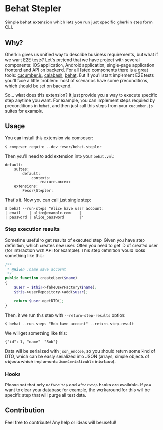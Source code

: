 Behat Stepler
=======================

Simple behat extension which lets you run just specific gherkin step form CLI.

## Why?

Gherkin gives us unified way to describe business requirements, but what if we want E2E tests? Let's pretend that we have project with several components: iOS application, Android application, single-page application frontend and API on backend. For all listed components there is a great tools: [cucumber.js](https://github.com/cucumber/cucumber-js), [calabash](http://calaba.sh/), [behat](http://behat.org). But if you'll start implement E2E tests you'll face a little problem: most of scenarios have some preconditions, which should be set on backend.

So... what does this extension? It just provide you a way to execute specific step anytime you want. For example, you can implement steps required by preconditions in `behat`, and then just call this steps from your `cucumber.js` suites for example.

## Usage

You can install this extension via composer:
```
$ composer require --dev fesor/behat-stepler
```

Then you'll need to add extension into your `behat.yml`:
```
default:
    suites:
        default:
            contexts:
              - FeatureContext
    extensions:
        Fesor\Stepler:
```

That's it. Now you can call just single step:

```
$ behat --run-steps "Alice have user account:
| email    | alice@example.com    |
| password | alice_password       |"
```

### Step execution results
Sometime useful to get results of executed step. Given you have step definition, which creates new user. Often you need to get ID of created user (for interaction with API for example). This step definition would looks something like this:

```php
/**
 * @Given :name have account
 */
public function createUser($name) 
{
    $user = $this->fakeUserFactory($name);
    $this->userRepository->add($user);
    
    return $user->getDTO();
}
```

Then, if we run this step with `--return-step-results` option:

```
$ behat --run-steps "Bob have account" --return-step-result
```

We will get something like this:

```
{"id": 1, "name": "Bob"}
```

Data will be serialized with `json_encode`, so you should return some kind of DTO, which can be easly serialized into JSON (arrays, simple objects of objects which implements `JsonSerializable` interface).

### Hooks
Please not that only `BeforeStep` and `AfterStep` hooks are available. If you want to clear your database for example, the workaround for this will be specific step that will purge all test data.

## Contribution
Feel free to contribute! Any help or ideas will be useful!

